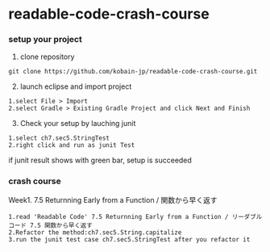 # readable-code-crash-course

### setup your project

1. clone repository 

```
git clone https://github.com/kobain-jp/readable-code-crash-course.git
```

2. launch eclipse and import project

```
1.select File > Import 
2.select Gradle > Existing Gradle Project and click Next and Finish

```

3. Check your setup by lauching junit

```
1.select ch7.sec5.StringTest
2.right click and run as junit Test

```

if junit result shows with green bar, setup is succeeded

### crash course

Week1. 7.5 Returnning Early from a Function / 関数から早く返す

```
1.read 'Readable Code' 7.5 Returnning Early from a Function / リーダブルコード 7.5 関数から早く返す
2.Refactor the method:ch7.sec5.String.capitalize
3.run the junit test case ch7.sec5.StringTest after you refactor it
```



